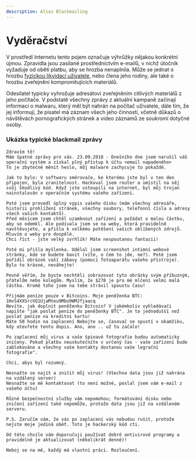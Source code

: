```yaml
---
description: Alias Blackmailing
---
```


# Vyděračství

V prostředí Internetu tento pojem označuje výhrůžky nějakou konkrétní újmou. Zpravidla jsou zasílané prostřednictvím e-mailů, v nichž útočník vyžaduje od oběti platbu, aby se hrozba nenaplnila. Může se jednat o hrozbu [fyzickou likvidací uživatele](https://www.zive.cz/bleskovky/vyderacske-e-maily-zaplat-nebo-te-zabiju/sc-4-a-135630/default.aspx), nebo člena jeho rodiny, ale také o hrozbu zveřejnění kompromitujících materiálů.

Odesílatel typicky vyhrožuje adresátovi zveřejněním citlivých materiálů z jeho počítače. V podstatě všechny zprávy z aktuální kampaně začínají informací o malwaru, který měl být nahrán na počítač uživatele, dále tím, že jej informují, že pisatel má záznam všech jeho činností, včetně důkazů o návštěvách pornografických stránek a video záznamů ze soukromí dotyčné osoby.

### Ukázka typické blackmail zprávy

```
Zdravím tě!
Mám špatné zprávy pro vás. 23.09.2018 - Dnešního dne jsem narušil váš operační systém a získal plný přístup k účtu <email napadeného>
To je zbytečné měnit heslo, můj malware zachycuje to pokaždé.

Jak to bylo: V softwaru směrovače, ke kterému jste byl v ten den připojen, byla zranitelnost. Hackoval jsem router a umístil na něj svůj škodlivý kód. Když jste vstoupili na internet, byl můj trojan nainstalován v operačním systému vašeho zařízení.

Poté jsem provedl úplný výpis vašeho disku (mám všechny adresáře, historii prohlížení stránek, všechny soubory, telefonní čísla a adresy všech vašich kontaktů).
Před měsícem jsem chtěl uzamknout zařízení a požádat o malou částku, aby se odemkl. Ale podívala jsem se na weby, která pravidelně navštěvujete, a přišla k velkému potěšení vašich oblíbených zdrojů. Mluvím o weby pro dospělé.
Chci říct - jste velký zvrhlík! Máte nespoutanou fantazii!

Poté mi přišla myšlenka. Udělal jsem screenshot intimní webové stránky, kde se budete bavit (víte, o čem to jde, ne?). Poté jsem pořídil obrázek vaší zábavy (pomocí fotoaparátu vašeho přístroje). Bylo to krásné, neváhejte!

Pevně věřím, že byste nechtěli zobrazovat tyto obrázky svým příbuzným, přátelům nebo kolegům. Myslím, že $278 je pro mé mlčení velmi malá částka. Kromě toho jsem na tebe strávil spoustu času!

Přijmám peníze pouze v Bitcoins. Moje peněženka BTC: 1HvS4XXSrcVQ1UjaMteu9Mbo9WMJfjaacq
Nevíte, jak doplnit peněženku Bitcoin? V jakémkoliv vyhledávači napište "jak poslat peníze do peněženky BTC". Je to jednodušší než poslat peníze na kreditní kartu!
Máte 50 hodin na zaplacení Nebojte se, časovač se spustí v okamžiku, kdy otevřete tento dopis. Ano, ano .. už to začalo!

Po zaplacení můj virus a vaše špinavé fotografie budou automaticky zničeny. Pokud platbu neuskutečníte v určený čas - vaše zařízení bude zablokováno a všechny vaše kontakty dostanou vaše legrační fotografie".

Chci, abys byl rozumný.

Nesnažte se najít a zničit můj virus! (Všechna data jsou již nahrána na vzdálený server)
Nesnažte se mě kontaktovat (to není možné, poslal jsem vám e-mail z vašeho účtu)

Různé bezpečnostní služby vám nepomohou; formátování disku nebo zničení zařízení také nepomůže, protože data jsou již na vzdáleném serveru.

P.S. Zaručím vám, že vás po zaplacení vás nebudou rušit, protože nejste moje jediná oběť. Toto je hackerský kód cti.

Od této chvíle vám doporučuji používat dobré antivirové programy a pravidelně je aktualizovat (několikrát denně)!

Neboj se na mě, každý má vlastní práci. Rozloučení.

```















